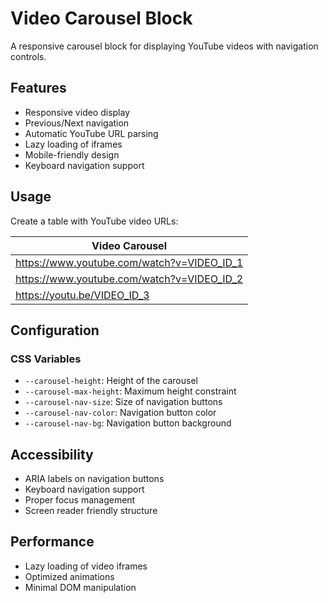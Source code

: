 # Video Carousel Block

A responsive carousel block for displaying YouTube videos with navigation controls.

## Features

- Responsive video display
- Previous/Next navigation
- Automatic YouTube URL parsing
- Lazy loading of iframes
- Mobile-friendly design
- Keyboard navigation support

## Usage

Create a table with YouTube video URLs:

| Video Carousel                             |
| ------------------------------------------ |
| https://www.youtube.com/watch?v=VIDEO_ID_1 |
| https://www.youtube.com/watch?v=VIDEO_ID_2 |
| https://youtu.be/VIDEO_ID_3                |

## Configuration

### CSS Variables

- `--carousel-height`: Height of the carousel
- `--carousel-max-height`: Maximum height constraint
- `--carousel-nav-size`: Size of navigation buttons
- `--carousel-nav-color`: Navigation button color
- `--carousel-nav-bg`: Navigation button background

## Accessibility

- ARIA labels on navigation buttons
- Keyboard navigation support
- Proper focus management
- Screen reader friendly structure

## Performance

- Lazy loading of video iframes
- Optimized animations
- Minimal DOM manipulation
